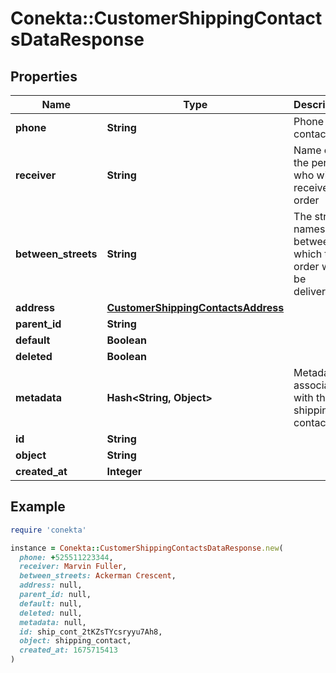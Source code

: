 # Conekta::CustomerShippingContactsDataResponse

## Properties

| Name | Type | Description | Notes |
| ---- | ---- | ----------- | ----- |
| **phone** | **String** | Phone contact | [optional] |
| **receiver** | **String** | Name of the person who will receive the order | [optional] |
| **between_streets** | **String** | The street names between which the order will be delivered. | [optional] |
| **address** | [**CustomerShippingContactsAddress**](CustomerShippingContactsAddress.md) |  |  |
| **parent_id** | **String** |  | [optional] |
| **default** | **Boolean** |  | [optional] |
| **deleted** | **Boolean** |  | [optional] |
| **metadata** | **Hash&lt;String, Object&gt;** | Metadata associated with the shipping contact | [optional] |
| **id** | **String** |  |  |
| **object** | **String** |  |  |
| **created_at** | **Integer** |  |  |

## Example

```ruby
require 'conekta'

instance = Conekta::CustomerShippingContactsDataResponse.new(
  phone: +525511223344,
  receiver: Marvin Fuller,
  between_streets: Ackerman Crescent,
  address: null,
  parent_id: null,
  default: null,
  deleted: null,
  metadata: null,
  id: ship_cont_2tKZsTYcsryyu7Ah8,
  object: shipping_contact,
  created_at: 1675715413
)
```

